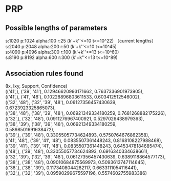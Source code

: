 # PRP
## Possible lengths of parameters
s:1020 p:1024 alpha:100 r:25 (k'+k''<=10 t<=10^22) （current lengths）  
s:2040 p:2048 alpha:200 r:50 (k'+k''<=10 t<=10^45)  
s:4090 p:4096 alpha:300 r:100 (k'+k''<=13 t<=10^60)  
s:8190 p:8192 alpha:600 r:300 (k'+k''<=13 t<=10^89)  
## Association rules found
(Ix, Ixy, Support, Confidence)  
(('41',), ('39', '41'), 0.12946620993171662, 0.7637336901973905),  
(('41',), ('41', '48'), 0.10228896803611533, 0.603412512546002),  
(('32', '48'), ('32', '39', '48'), 0.06127356457430639, 0.6723923325865073),  
(('38', '48'), ('38', '39', '48'), 0.06921349334180259, 0.7681268882175226),  
(('32',), ('32', '48'), 0.0911276967400921, 0.5297026438979363),  
(('38', '39'), ('38', '39', '48'), 0.06921349334180259, 0.5898501691638472),  
(('39',), ('39', '48'), 0.33055057734624893, 0.5750764676862358),  
(('41', '48'), ('39', '41', '48'), 0.0835507361448243, 0.8168108227988468),  
(('39', '41'), ('39', '41', '48'), 0.0835507361448243, 0.6453478184685474),  
(('48',), ('39', '48'), 0.33055057734624893, 0.6916340334638661),  
(('32', '39'), ('32', '39', '48'), 0.06127356457430639, 0.6389118864577173),  
(('38',), ('38', '48'), 0.09010684875569973, 0.5093613747114645),  
(('38',), ('38', '39'), 0.1173408044282117, 0.6633111054116441),  
(('32',), ('32', '39'), 0.09590299675597196, 0.5574602755983386)
